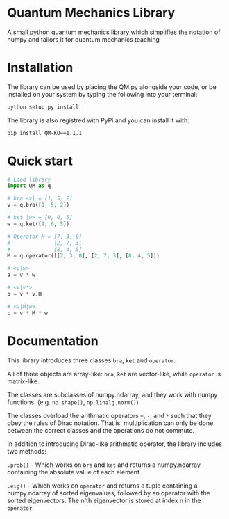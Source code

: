 # Quantum Mechanics Library
A small python quantum mechanics library which simplifies the notation of numpy and tailors it for quantum mechanics teaching
# Installation
The library can be used by placing the <span>QM</span>.py alongside your code, or be installed on your system by typing the following into your terminal:
```bash
python setup.py install
```
The library is also registred with PyPi and you can install it with:
```bash
pip install QM-KU==1.1.1
```

# Quick start
```python
# Load library
import QM as q

# bra <v| = [1, 5, 2]
v = q.bra([1, 5, 2])

# ket |w> = [9, 0, 5]
w = q.ket([9, 0, 5])

# Operator M = [7, 3, 0]
#              |2, 7, 3|
#              [8, 4, 5]
M = q.operator([[7, 3, 0], [2, 7, 3], [8, 4, 5]])

# <v|w>
a = v * w

# <v|v*>
b = v * v.H

# <v|M|w>
c = v * M * w
```
# Documentation
This library introduces three classes ```bra```, ```ket``` and ```operator```.

All of three objects are array-like:
```bra```, ```ket``` are vector-like, while ```operator``` is matrix-like.

The classes are subclasses of numpy.ndarray, and they work with numpy functions. (e.g. ```np.shape()```, ```np.linalg.norm()```)

The classes overload the arithmatic operators ```+```, ```-```, and ```*``` such that they obey the rules of Dirac notation.
That is, multiplication can only be done between the correct classes and the operations do not commute.

In addition to introducing Dirac-like arithmatic operator, the library includes two methods:

```.prob()``` - Which works on ```bra``` and ```ket``` and returns a numpy.ndarray containing the absolute value of each element

```.eig()``` - Which works on ```operator``` and returns a tuple containing a numpy.ndarray of sorted eigenvalues, followed by an operator with the sorted eigenvectors. The n'th eigenvector is stored at index n in the ```operator```.
